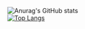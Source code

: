 ![Anurag's GitHub stats](https://github-readme-stats.vercel.app/api?username=ndaastudio&theme=algolia&show_icons=true&count_private=true)
<br>
[![Top Langs](https://github-readme-stats.vercel.app/api/top-langs/?username=ndaastudio&size_weight=0.5&count_weight=0.5)](https://github.com/anuraghazra/github-readme-stats)
